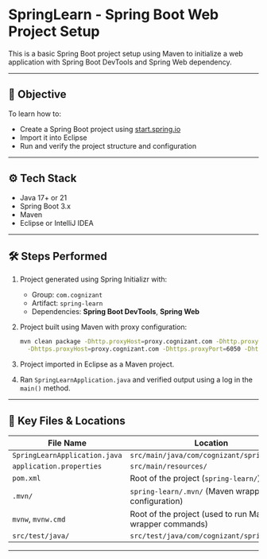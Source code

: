 # SpringLearn - Spring Boot Web Project Setup 

This is a basic Spring Boot project setup using Maven to initialize a web application with Spring Boot DevTools and Spring Web dependency.

---

## 🧪 Objective

To learn how to:
- Create a Spring Boot project using [start.spring.io](https://start.spring.io)
- Import it into Eclipse
- Run and verify the project structure and configuration

---

## ⚙️ Tech Stack

- Java 17+ or 21  
- Spring Boot 3.x  
- Maven  
- Eclipse or IntelliJ IDEA

---

## 🛠️ Steps Performed

1. Project generated using Spring Initializr with:
   - Group: `com.cognizant`
   - Artifact: `spring-learn`
   - Dependencies: **Spring Boot DevTools**, **Spring Web**

2. Project built using Maven with proxy configuration:
   ```bash
   mvn clean package -Dhttp.proxyHost=proxy.cognizant.com -Dhttp.proxyPort=6050 \
     -Dhttps.proxyHost=proxy.cognizant.com -Dhttps.proxyPort=6050 -Dhttp.proxyUser=123456
   ```

3. Project imported in Eclipse as a Maven project.

4. Ran `SpringLearnApplication.java` and verified output using a log in the `main()` method.

---

## 📂 Key Files & Locations

| **File Name**                | **Location**                                             |
|-----------------------------|-----------------------------------------------------------|
| `SpringLearnApplication.java` | `src/main/java/com/cognizant/springlearn/`             |
| `application.properties`    | `src/main/resources/`                                     |
| `pom.xml`                   | Root of the project (`spring-learn/`)                     |
| `.mvn/`                     | `spring-learn/.mvn/` (Maven wrapper configuration)         |
| `mvnw`, `mvnw.cmd`          | Root of the project (used to run Maven wrapper commands)  |
| `src/test/java/`            | `src/test/java/com/cognizant/springlearn/`                |

---

